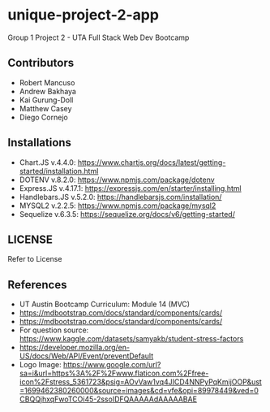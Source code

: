 # unique-project-2-app

Group 1 Project 2 - UTA Full Stack Web Dev Bootcamp

## Contributors

- Robert Mancuso
- Andrew Bakhaya
- Kai Gurung-Doll
- Matthew Casey
- Diego Cornejo

## Installations

- Chart.JS v.4.4.0: https://www.chartjs.org/docs/latest/getting-started/installation.html
- DOTENV v.8.2.0: https://www.npmjs.com/package/dotenv
- Express.JS v.4.17.1: https://expressjs.com/en/starter/installing.html
- Handlebars.JS v.5.2.0: https://handlebarsjs.com/installation/
- MYSQL2 v.2.2.5: https://www.npmjs.com/package/mysql2
- Sequelize v.6.3.5: https://sequelize.org/docs/v6/getting-started/

## LICENSE

Refer to License

## References

- UT Austin Bootcamp Curriculum: Module 14 (MVC)
- https://mdbootstrap.com/docs/standard/components/cards/
- https://mdbootstrap.com/docs/standard/components/cards/
- For question source: https://www.kaggle.com/datasets/samyakb/student-stress-factors
- https://developer.mozilla.org/en-US/docs/Web/API/Event/preventDefault
- Logo Image: https://www.google.com/url?sa=i&url=https%3A%2F%2Fwww.flaticon.com%2Ffree-icon%2Fstress_5361723&psig=AOvVaw1vq4JICD4NNPyPqKmijOOP&ust=1699462380260000&source=images&cd=vfe&opi=89978449&ved=0CBQQjhxqFwoTCOi45-2ssoIDFQAAAAAdAAAAABAE
